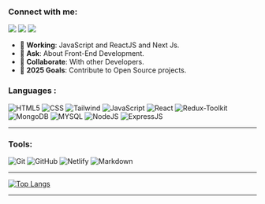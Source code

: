 
### Connect with me:
 [<img src="https://img.shields.io/badge/LinkedIn-0077B5?style=for-the-badge&logo=linkedin&logoColor=white">][linkedin] [<img src="https://img.shields.io/badge/Twitter-1DA1F2?style=for-the-badge&logo=twitter&logoColor=white">][twitter] [<img src="https://img.shields.io/badge/Hashnode-2962ff?style=for-the-badge&logo=hashnode&logoColor=white">][hashnode]  

- 🔭 <b>Working</b>: JavaScript and ReactJS and Next Js.
- 💬 <b>Ask</b>: About Front-End Development.
- 👯 <b>Collaborate</b>: With other Developers.
- 🥅 <b>2025 Goals</b>: Contribute to Open Source projects.

### Languages :
 ![HTML5](https://img.shields.io/badge/HTML5-E34F26?style=for-the-badge&logo=html5&logoColor=white) ![CSS](https://img.shields.io/badge/CSS3-1572B6?style=for-the-badge&logo=css3&logoColor=white) ![Tailwind](https://img.shields.io/badge/Tailwind_CSS-38B2AC?style=for-the-badge&logo=tailwind-css&logoColor=white) ![JavaScript](https://img.shields.io/badge/JavaScript-323330?style=for-the-badge&logo=javascript&logoColor=F7DF1E) ![React](https://img.shields.io/badge/React-20232A?style=for-the-badge&logo=react&logoColor=61DAFB) ![Redux-Toolkit](https://img.shields.io/badge/Redux-Toolkit-20232A?style=for-the-badge&logo=reduxtoolkit&logoColor=61DAFB) ![MongoDB](https://img.shields.io/badge/MongoDB-20232A?style=for-the-badge&logo=mongodb&logoColor=61DAFB) ![MYSQL](https://img.shields.io/badge/MySQL-00000F?style=for-the-badge&logo=mysql&logoColor=white) ![NodeJS](https://img.shields.io/badge/node.js-73ab63?style=for-the-badge&logo=node.js&logoColor=white) ![ExpressJS](https://img.shields.io/badge/express.js-%23404d59.svg?style=for-the-badge&logo=express&logoColor=%2361DAFB) 

---

### Tools: 

![Git](https://img.shields.io/badge/git-e84d31?style=for-the-badge&logo=git&logoColor=white) ![GitHub](https://img.shields.io/badge/Github-ccc?style=for-the-badge&logo=github&logoColor=black) ![Netlify](https://img.shields.io/badge/Netlify-00C7B7?style=for-the-badge&logo=netlify&logoColor=white) ![Markdown](https://img.shields.io/badge/Markdown-000000?style=for-the-badge&logo=markdown&logoColor=white)  

---



[![Top Langs](https://github-readme-stats.vercel.app/api/top-langs/?username=utpalthedev&layout=compact&theme=onedark)](https://github.com/utpalthedev/github-readme-stats)

---


[twitter]: https://twitter.com/CodesUtpal
[linkedin]: www.linkedin.com/in/utpal-pati-3bb659170
[hashnode]: https://hashnode.com/@UtpalTheDev


